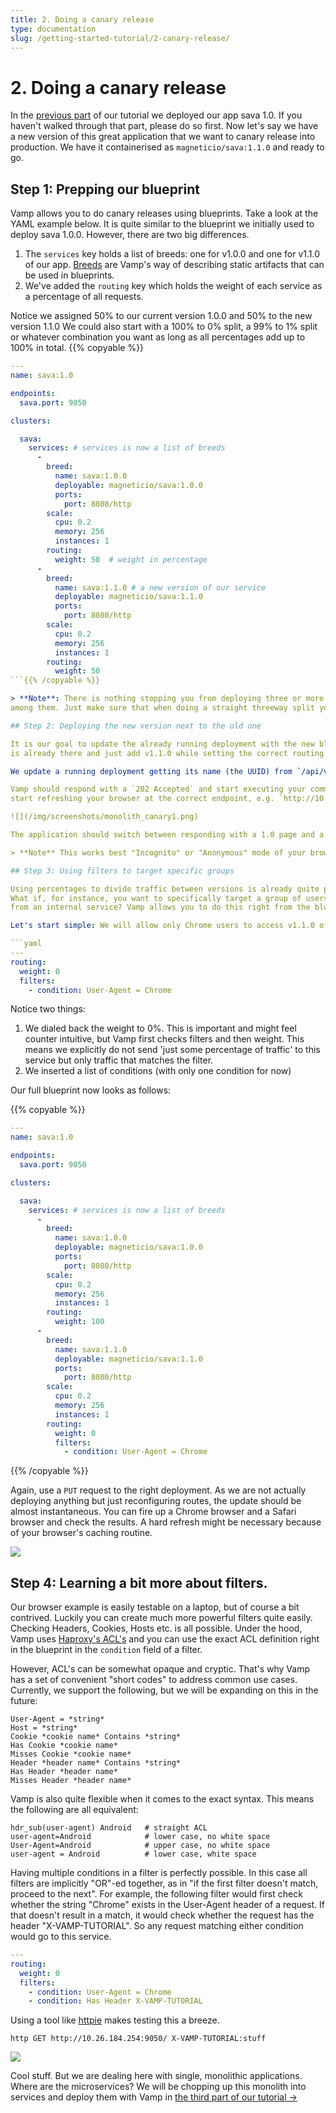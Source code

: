 ```yaml
---
title: 2. Doing a canary release
type: documentation
slug: /getting-started-tutorial/2-canary-release/
---
```

    
# 2. Doing a canary release

In the [previous part](/documentation/guides/getting-started-tutorial/1-deploying/) of our tutorial we deployed our app sava 1.0. If you haven't
walked through that part, please do so first. Now let's say we have a new version of this great application that we want to canary release into production. We have it containerised as `magneticio/sava:1.1.0` and ready to go.

## Step 1: Prepping our blueprint

Vamp allows you to do canary releases using blueprints. Take a look at the YAML example below. It is quite similar to the blueprint we initially used to deploy sava 1.0.0. However, there are two big differences.

1. The `services` key holds a list of breeds: one for v1.0.0 and one for v1.1.0 of our app. [Breeds](/documentation/reference/breeds/) are Vamp's way of describing static artifacts that can be used in blueprints.
2. We've added the `routing` key which holds the weight of each service as a percentage of all requests. 

Notice we assigned 50% to our current version 1.0.0 and 50% to the new version 1.1.0 We could also start with a 100% to 0% split, a 99% to 1% split or whatever combination you want as long as all percentages add up to 100% in total.
{{% copyable %}}

```yaml
---
name: sava:1.0

endpoints:
  sava.port: 9050

clusters:

  sava:
    services: # services is now a list of breeds
      -
        breed:
          name: sava:1.0.0
          deployable: magneticio/sava:1.0.0
          ports:
            port: 8080/http
        scale:
          cpu: 0.2       
          memory: 256  
          instances: 1          
        routing: 
          weight: 50  # weight in percentage           
      -
        breed:
          name: sava:1.1.0 # a new version of our service
          deployable: magneticio/sava:1.1.0
          ports:
            port: 8080/http
        scale:
          cpu: 0.2      
          memory: 256  
          instances: 1  
        routing: 
          weight: 50            
```{{% /copyable %}}

> **Note**: There is nothing stopping you from deploying three or more versions and distributing the weight
among them. Just make sure that when doing a straight threeway split you give one service 34% as 33+33+34=100.

## Step 2: Deploying the new version next to the old one

It is our goal to update the already running deployment with the new blueprint. Vamp will figure out that v1.0.0
is already there and just add v1.1.0 while setting the correct routing between these services.

We update a running deployment getting its name (the UUID) from `/api/v1/deployments` and `PUT`-ing the blueprint to that resource, e.g: `/api/v1/deployments/e1c99ca3-dc1f-4577-aa1b-27f37dba0325`

Vamp should respond with a `202 Accepted` and start executing your command. When finished deploying, you can
start refreshing your browser at the correct endpoint, e.g. `http://10.26.184.254:9050/`.  

![](/img/screenshots/monolith_canary1.png)

The application should switch between responding with a 1.0 page and a 1.1 page. 

> **Note** This works best "Incognito" or "Anonymous" mode of your browser because of the caching of static assets.

## Step 3: Using filters to target specific groups

Using percentages to divide traffic between versions is already quite powerful, but also very simplistic.
What if, for instance, you want to specifically target a group of users? Or a specific channel of requests
from an internal service? Vamp allows you to do this right from the blueprint DSL. 

Let's start simple: We will allow only Chrome users to access v1.1.0 of our application by inserting this routing scheme:

```yaml
---
routing:
  weight: 0
  filters:
    - condition: User-Agent = Chrome
```

Notice two things:

1. We dialed back the weight to 0%. This is important and might feel counter intuitive, but Vamp first
checks filters and then weight. This means we explicitly do not send 'just some percentage of traffic' to this service but only traffic that matches the filter.
2. We inserted a list of conditions (with only one condition for now)

Our full blueprint now looks as follows:  

{{% copyable %}}

```yaml
---
name: sava:1.0

endpoints:
  sava.port: 9050

clusters:

  sava:
    services: # services is now a list of breeds
      -
        breed:
          name: sava:1.0.0
          deployable: magneticio/sava:1.0.0
          ports:
            port: 8080/http
        scale:
          cpu: 0.2       
          memory: 256  
          instances: 1              
        routing: 
          weight: 100
      -    
        breed:
          name: sava:1.1.0
          deployable: magneticio/sava:1.1.0
          ports:
            port: 8080/http
        scale:
          cpu: 0.2       
          memory: 256  
          instances: 1              
        routing: 
          weight: 0
          filters:
            - condition: User-Agent = Chrome                   
```
{{% /copyable %}}

Again, use a `PUT` request to the right deployment. As we are not actually deploying anything but just reconfiguring routes, the update should be almost instantaneous. You can fire up a Chrome browser and
a Safari browser and check the results. A hard refresh might be necessary because of your browser's 
caching routine.

![](/img/screenshots/screencap_canary1.gif)

## Step 4: Learning a bit more about filters.

Our browser example is easily testable on a laptop, but of course a bit contrived. Luckily you can 
create much more powerful filters quite easily. Checking Headers, Cookies, Hosts etc. is all possible.
Under the hood, Vamp uses [Haproxy's ACL's](http://cbonte.github.io/haproxy-dconv/configuration-1.5.html#7.1) and you can use the exact ACL definition right in the blueprint in the `condition` field of a filter.

However, ACL's can be somewhat opaque and cryptic. That's why Vamp has a set of convenient "short codes"
to address common use cases. Currently, we support the following, but we will be expanding on this in the future:

```
User-Agent = *string*
Host = *string*
Cookie *cookie name* Contains *string*
Has Cookie *cookie name*
Misses Cookie *cookie name*
Header *header name* Contains *string*
Has Header *header name*
Misses Header *header name*
```

Vamp is also quite flexible when it comes to the exact syntax. This means the following are all equivalent:

```
hdr_sub(user-agent) Android   # straight ACL
user-agent=Android            # lower case, no white space
User-Agent=Android            # upper case, no white space
user-agent = Android          # lower case, white space
```

Having multiple conditions in a filter is perfectly possible. In this case all filters are implicitly
"OR"-ed together, as in "if the first filter doesn't match, proceed to the next". For example, the following filter would first check whether the string "Chrome" exists in the User-Agent header of a
request. If that doesn't result in a match, it would check whether the request has the header 
"X-VAMP-TUTORIAL". So any request matching either condition would go to this service.

```yaml
---
routing:
  weight: 0
  filters:
    - condition: User-Agent = Chrome
    - condition: Has Header X-VAMP-TUTORIAL
```

Using a tool like [httpie](https://github.com/jakubroztocil/httpie) makes testing this a breeze.

    http GET http://10.26.184.254:9050/ X-VAMP-TUTORIAL:stuff

![](/img/screenshots/screencap_canary2.gif)    

Cool stuff. But we are dealing here with single, monolithic applications. Where are the microservices? We will be chopping up this monolith into services and deploy them with Vamp in [the third part of our tutorial →](/documentation/guides/getting-started-tutorial/3-splitting-services/)
